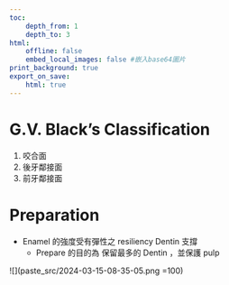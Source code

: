 ```yaml
---
toc:
    depth_from: 1
    depth_to: 3
html:
    offline: false
    embed_local_images: false #嵌入base64圖片
print_background: true
export_on_save:
    html: true
---
```


# G.V. Black’s Classification

1. 咬合面
2. 後牙鄰接面
3. 前牙鄰接面

# Preparation

- Enamel 的強度受有彈性之 resiliency Dentin 支撐
  - Prepare 的目的為 保留最多的 Dentin ，並保護 pulp

![](paste_src/2024-03-15-08-35-05.png =100)